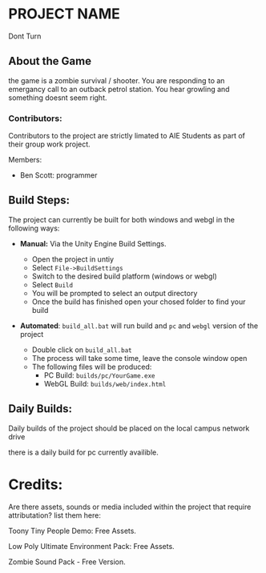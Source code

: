 # PROJECT NAME
Dont Turn

## About the Game
the game is a zombie survival / shooter. You are responding to an emergancy call to an outback petrol station. You hear growling and something doesnt seem right.

### Contributors:
Contributors to the project are strictly limated to AIE Students as part of their group work project.

Members:
- Ben Scott: programmer

## Build Steps:
The project can currently be built for both windows and webgl in the following ways:

* **Manual:** Via the Unity Engine Build Settings.
  * Open the project in untiy
  * Select `File->BuildSettings`
  * Switch to the desired build platform (windows or webgl)
  * Select `Build`
  * You will be prompted to select an output directory
  * Once the build has finished open your chosed folder to find your build

* **Automated**: `build_all.bat` will run build and `pc` and `webgl` version of the project
  * Double click on `build_all.bat`
  * The process will take some time, leave the console window open
  * The following files will be produced:
    * PC Build: `builds/pc/YourGame.exe` 
    * WebGL Build: `builds/web/index.html`

## Daily Builds:
Daily builds of the project should be placed on the local campus network drive

there is a daily build for pc currently availible.

# Credits:
 Are there assets, sounds or media included within the project that require attributation? list them here:

 Toony Tiny People Demo: Free Assets.

 Low Poly Ultimate Environment Pack: Free Assets.

 Zombie Sound Pack - Free Version.